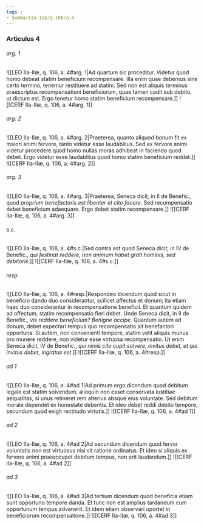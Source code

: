 ```yaml
---
tags : 
- Summa/IIa-IIæ/q.106/a.4
---
```


### Articulus 4

###### arg. 1
![[LEO IIa-IIæ, q. 106, a. 4#arg. 1|Ad quartum sic proceditur. Videtur quod homo debeat statim beneficium recompensare. Illa enim quae debemus sine certo termino, tenemur restituere ad statim. Sed non est aliquis terminus praescriptus recompensationi beneficiorum, quae tamen cadit sub debito, ut dictum est. Ergo tenetur homo statim beneficium recompensare.]]
![[CERF IIa-IIæ, q. 106, a. 4#arg. 1]]

###### arg. 2
![[LEO IIa-IIæ, q. 106, a. 4#arg. 2|Praeterea, quanto aliquod bonum fit ex maiori animi fervore, tanto videtur esse laudabilius. Sed ex fervore animi videtur procedere quod homo nullas moras adhibeat in faciendo quod debet. Ergo videtur esse laudabilius quod homo statim beneficium reddat.]]
![[CERF IIa-IIæ, q. 106, a. 4#arg. 2]]

###### arg. 3
![[LEO IIa-IIæ, q. 106, a. 4#arg. 3|Praeterea, Seneca dicit, in II de Benefic., quod *proprium benefactoris est libenter et cito facere*. Sed recompensatio debet beneficium adaequare. Ergo debet statim recompensare.]]
![[CERF IIa-IIæ, q. 106, a. 4#arg. 3]]

###### s.c.
![[LEO IIa-IIæ, q. 106, a. 4#s.c.|Sed contra est quod Seneca dicit, in IV de Benefic., *qui festinat reddere, non animum habet grati hominis, sed debitoris*.]]
![[CERF IIa-IIæ, q. 106, a. 4#s.c.]]

###### resp.
![[LEO IIa-IIæ, q. 106, a. 4#resp.|Respondeo dicendum quod sicut in beneficio dando duo considerantur, scilicet affectus et donum; ita etiam haec duo considerantur in recompensatione beneficii. Et quantum quidem ad affectum, statim recompensatio fieri debet. Unde Seneca dicit, in II de Benefic., *vis reddere beneficium? Benigne accipe*. Quantum autem ad donum, debet expectari tempus quo recompensatio sit benefactori opportuna. Si autem, non convenienti tempore, statim velit aliquis munus pro munere reddere, non videtur esse virtuosa recompensatio. Ut enim Seneca dicit, IV de Benefic., *qui nimis cito cupit solvere, invitus debet, et qui invitus debet, ingratus est*.]]
![[CERF IIa-IIæ, q. 106, a. 4#resp.]]

###### ad 1
![[LEO IIa-IIæ, q. 106, a. 4#ad 1|Ad primum ergo dicendum quod debitum legale est statim solvendum, alioquin non esset conservata iustitiae aequalitas, si unus retineret rem alterius absque eius voluntate. Sed debitum morale dependet ex honestate debentis. Et ideo debet reddi debito tempore, secundum quod exigit rectitudo virtutis.]]
![[CERF IIa-IIæ, q. 106, a. 4#ad 1]]

###### ad 2
![[LEO IIa-IIæ, q. 106, a. 4#ad 2|Ad secundum dicendum quod fervor voluntatis non est virtuosus nisi sit ratione ordinatus. Et ideo si aliquis ex fervore animi praeoccupet debitum tempus, non erit laudandum.]]
![[CERF IIa-IIæ, q. 106, a. 4#ad 2]]

###### ad 3
![[LEO IIa-IIæ, q. 106, a. 4#ad 3|Ad tertium dicendum quod beneficia etiam sunt opportuno tempore danda. Et tunc non est amplius tardandum cum opportunum tempus advenerit. Et idem etiam observari oportet in beneficiorum recompensatione.]]
![[CERF IIa-IIæ, q. 106, a. 4#ad 3]]

